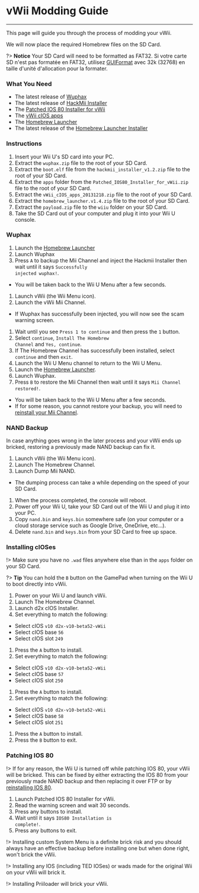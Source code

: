 # vWii Modding Guide
---
This page will guide you through the process of modding your vWii.

We will now place the required Homebrew files on the SD Card.

?> **Notice** Your SD Card will need to be formatted as FAT32. Si votre carte SD n'est pas formatée en FAT32, utilisez [GUIFormat](http://www.ridgecrop.demon.co.uk/index.htm?guiformat.htm) avec 32k (32768) en taille d'unité d'allocation pour la formater.

### What You Need

- The latest release of [Wuphax](http://wiiubru.com/appstore/zips/wuphax.zip)
- The latest release of [HackMii Installer](https://bootmii.org/download/)
- The <a href="docs/files/Patched_IOS80_Installer_for_vWii.zip" download>Patched IOS 80 Installer for vWii</a>
- The <a href ="docs/files/vWii_cIOS_apps_20131218.zip" download>vWii cIOS apps</a>
- The [Homebrew Launcher](https://github.com/dimok789/homebrew_launcher/releases/download/1.4/homebrew_launcher.v1.4.zip)
- The latest release of the [Homebrew Launcher Installer](https://github.com/wiiu-env/homebrew_launcher_installer/releases/download/v1.4/payload.zip)

### Instructions

1. Insert your Wii U's SD card into your PC.
1. Extract the `wuphax.zip` file to the root of your SD Card.
1. Extract the `boot.elf` file from the <code>hackmii_<wbr>installer_<wbr>v1.2<wbr>.zip</code> file to the root of your SD Card.
1. Extract the `apps` folder from the <code>Patched_<wbr>IOS80_<wbr>Installer_<wbr>for_<wbr>vWii<wbr>.zip</code> file to the root of your SD Card.
1. Extract the <code>vWii_<wbr>cIOS_<wbr>apps_<wbr>20131218<wbr>.zip</code> file to the root of your SD Card.
1. Extract the <code>homebrew_<wbr>launcher.<wbr>v1.4.zip</code> file to the root of your SD Card.
1. Extract the `payload.zip` file to the `wiiu` folder on your SD Card.
1. Take the SD Card out of your computer and plug it into your Wii U console.

### Wuphax

1. Launch the [Homebrew Launcher](vwii/browser-exploit)
1. Launch Wuphax
1. Press `A` to backup the Mii Channel and inject the Hackmii Installer then wait until it says <code>Successfully <wbr>injected <wbr>wuphax!</code>.
 - You will be taken back to the Wii U Menu after a few seconds.
1. Launch vWii (the Wii Menu icon).
1. Launch the vWii Mii Channel.
 - If Wuphax has successfully been injected, you will now see the scam warning screen.
1. Wait until you see `Press 1 to continue` and then press the `1` button.
1. Select `continue`, <code>Install <wbr>The <wbr>Homebrew <wbr>Channel</code> and `Yes, continue`.
1. If The Homebrew Channel has successfully been installed, select `continue` and then `exit`.
1. Launch the Wii U Menu channel to return to the Wii U Menu.
1. Launch the [Homebrew Launcher](vwii/browser-exploit).
1. Launch Wuphax.
1. Press `B` to restore the Mii Channel then wait until it says <code>Mii <wbr>Channel <wbr>restored!</code>.
 - You will be taken back to the Wii U Menu after a few seconds.
 - If for some reason, you cannot restore your backup, you will need to [reinstall your Mii Channel](recover-mii-channel).

### NAND Backup

In case anything goes wrong in the later process and your vWii ends up bricked, restoring a previously made NAND backup can fix it.

1. Launch vWii (the Wii Menu icon).
1. Launch The Homebrew Channel.
1. Launch Dump Mii NAND.
 - The dumping process can take a while depending on the speed of your SD Card.
1. When the process completed, the console will reboot.
1. Power off your Wii U, take your SD Card out of the Wii U and plug it into your PC.
1. Copy `nand.bin` and `keys.bin` somewhere safe (on your computer or a cloud storage service such as Google Drive, OneDrive, etc...).
1. Delete `nand.bin` and `keys.bin` from your SD Card to free up space.

### Installing cIOSes

!> Make sure you have no `.wad` files anywhere else than in the `apps` folder on your SD Card.

?> **Tip** You can hold the `B` button on the GamePad when turning on the Wii U to boot directly into vWii.

1. Power on your Wii U and launch vWii.
1. Launch The Homebrew Channel.
1. Launch d2x cIOS Installer.
1. Set everything to match the following:
 - Select cIOS `v10 d2x-v10-beta52-vWii`
 - Select cIOS base `56`
 - Select cIOS slot `249`
1. Press the `A` button to install.
1. Set everything to match the following:
 - Select cIOS `v10 d2x-v10-beta52-vWii`
 - Select cIOS base `57`
 - Select cIOS slot `250`
1. Press the `A` button to install.
1. Set everything to match the following:
 - Select cIOS `v10 d2x-v10-beta52-vWii`
 - Select cIOS base `58`
 - Select cIOS slot `251`
1. Press the `A` button to install.
1. Press the `B` button to exit.

### Patching IOS 80

!> If for any reason, the Wii U is turned off while patching IOS 80, your vWii will be bricked. This can be fixed by either extracting the IOS 80 from your previously made NAND backup and then replacing it over FTP or by [reinstalling IOS 80](recover-ios).

1. Launch Patched IOS 80 Installer for vWii.
1. Read the warning screen and wait 30 seconds.
1. Press any buttons to install.
1. Wait until it says <code>IOS80 <wbr>Installation <wbr>is <wbr>complete!</code>.
1. Press any buttons to exit.

!> Installing custom System Menu is a definite brick risk and you should always have an effective backup before installing one but when done right, won't brick the vWii.

!> Installing any IOS (including TED IOSes) or wads made for the original Wii on your vWii will brick it.

!> Installing Priiloader will brick your vWii.
